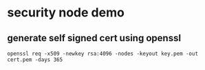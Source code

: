 # security node demo

## generate self signed cert using openssl
    openssl req -x509 -newkey rsa:4096 -nodes -keyout key.pem -out cert.pem -days 365